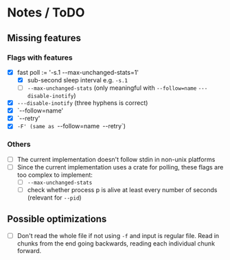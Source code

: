 # Notes / ToDO

## Missing features

### Flags with features

- [x] fast poll := '-s.1 --max-unchanged-stats=1'
    - [x] sub-second sleep interval e.g. `-s.1`
    - [ ] `--max-unchanged-stats` (only meaningful with `--follow=name` `---disable-inotify`)
- [x] `---disable-inotify` (three hyphens is correct)
- [x] `--follow=name'
- [x] `--retry'
- [x] `-F' (same as `--follow=name` `--retry`)

### Others

- [ ] The current implementation doesn't follow stdin in non-unix platforms
- [ ] Since the current implementation uses a crate for polling, these flags are too complex to implement:
    - [ ] `--max-unchanged-stats`
    - [ ] check whether process p is alive at least every number of seconds (relevant for `--pid`)

## Possible optimizations

- [ ] Don't read the whole file if not using `-f` and input is regular file. Read in chunks from the end going backwards, reading each individual chunk forward.
